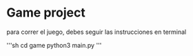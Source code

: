 # Game project

para correr el juego, debes seguir las instrucciones en terminal

 '''sh
cd game
python3 main.py
'''